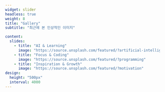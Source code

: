 ```yaml
---
widget: slider
headless: true
weight: 8
title: "Gallery"
subtitle: "최근에 본 인상적인 이미지"

content:
  slides:
    - title: "AI & Learning"
      image: "https://source.unsplash.com/featured/?artificial-intelligence"
    - title: "Focus & Coding"
      image: "https://source.unsplash.com/featured/?programming"
    - title: "Inspiration & Growth"
      image: "https://source.unsplash.com/featured/?motivation"
design:
  height: "500px"
  interval: 4000
---
```

